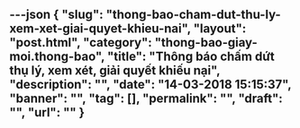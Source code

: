 ---json
{
    "slug": "thong-bao-cham-dut-thu-ly-xem-xet-giai-quyet-khieu-nai",
    "layout": "post.html",
    "category": "thong-bao-giay-moi.thong-bao",
    "title": "Thông báo chấm dứt thụ lý, xem xét, giải quyết khiếu nại",
    "description": "",
    "date": "14-03-2018 15:15:37",
    "banner": "",
    "tag": [],
    "permalink": "",
    "draft": "",
    "url": ""
}
---
